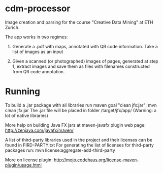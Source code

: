 # cdm-processor
Image creation and parsing for the course "Creative Data Mining" at ETH Zurich.

The app works in two regimes:
1) Generate a .pdf with maps, annotated with QR code information.
Take a list of images as an input

2) Given a scanned (or photographed) images of pages, generated at step 1, extract images and save them as files with filenames constructed from QR code annotation.

# Running

To build a .jar package with all libraries run maven goal "clean jfx:jar":
mvn clean jfx:jar
The .jar file will be placed in folder /target/jfx/app/
(Warning: a lot of native libraries)

More help on building Java FX jars at maven-javafx plugin web page: http://zenjava.com/javafx/maven/


A list of third-party libraries used in the project and their licenses can be found in FIRD-PARTY.txt
For generating the list of licenses for third-party packages run:
mvn license:aggregate-add-third-party

More on license plugin: http://mojo.codehaus.org/license-maven-plugin/usage.html 